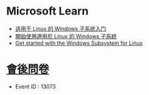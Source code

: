 # Microsoft Learn 
* [适用于 Linux 的 Windows 子系统入门](https://docs.microsoft.com/zh-cn/learn/modules/get-started-with-windows-subsystem-for-linux/?wt.mc_id=checkin_13073_webpage_reactor)
* [開始使用適用於 Linux 的 Windows 子系統](https://docs.microsoft.com/zh-tw/learn/modules/get-started-with-windows-subsystem-for-linux/?wt.mc_id=checkin_13073_webpage_reactor)
* [Get started with the Windows Subsystem for Linux](https://docs.microsoft.com/en-us/learn/modules/get-started-with-windows-subsystem-for-linux/?wt.mc_id=checkin_13073_webpage_reactor)
# [會後問卷](https://aka.ms/Reactor/Survey)
* Event ID : 13073